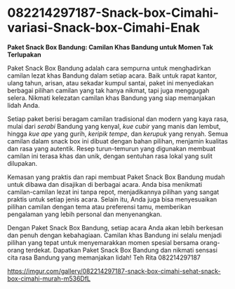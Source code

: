 # 082214297187-Snack-box-Cimahi-variasi-Snack-box-Cimahi-Enak
**Paket Snack Box Bandung: Camilan Khas Bandung untuk Momen Tak Terlupakan**

Paket Snack Box Bandung adalah cara sempurna untuk menghadirkan camilan lezat khas Bandung dalam setiap acara. Baik untuk rapat kantor, ulang tahun, arisan, atau sekadar kumpul santai, paket ini menyediakan berbagai pilihan camilan yang tak hanya nikmat, tapi juga menggugah selera. Nikmati kelezatan camilan khas Bandung yang siap memanjakan lidah Anda.

Setiap paket berisi beragam camilan tradisional dan modern yang kaya rasa, mulai dari *serabi* Bandung yang kenyal, *kue cubir* yang manis dan lembut, hingga *kue ape* yang gurih, *keripik tempe*, dan *kerupuk* yang renyah. Semua camilan dalam snack box ini dibuat dengan bahan pilihan, menjamin kualitas dan rasa yang autentik. Resep turun-temurun yang digunakan membuat camilan ini terasa khas dan unik, dengan sentuhan rasa lokal yang sulit dilupakan.

Kemasan yang praktis dan rapi membuat Paket Snack Box Bandung mudah untuk dibawa dan disajikan di berbagai acara. Anda bisa menikmati camilan-camilan lezat ini tanpa repot, menjadikannya pilihan yang sangat praktis untuk setiap jenis acara. Selain itu, Anda juga bisa menyesuaikan pilihan camilan dengan tema atau preferensi tamu, memberikan pengalaman yang lebih personal dan menyenangkan.

Dengan Paket Snack Box Bandung, setiap acara Anda akan lebih berkesan dan penuh dengan kebahagiaan. Camilan khas Bandung ini selalu menjadi pilihan yang tepat untuk menyemarakkan momen spesial bersama orang-orang terdekat. Dapatkan Paket Snack Box Bandung dan nikmati sensasi cita rasa Bandung yang memanjakan lidah!
Teh Rita
082214297187

 https://imgur.com/gallery/082214297187-snack-box-cimahi-sehat-snack-box-cimahi-murah-m536DfL
